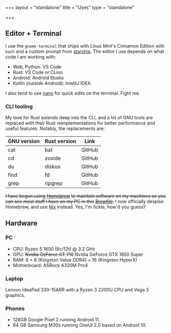 +++
layout = "standalone"
title = "Uses"
type = "standalone"

+++
## Editor + Terminal

I use the `gnome-terminal` that ships with Linux Mint's Cinnamon Edition with `bash` and a custom prompt from [starship](https://starship.rs). The editor I use depends on what code I am working with:

* Web, Python: VS Code
* Rust: VS Code or CLion
* Android: Android Studio
* Kotlin (outside Android): IntelliJ IDEA

I also tend to use [nano](https://www.nano-editor.org/) for quick edits on the terminal. Fight me.

### CLI tooling

My love for Rust extends deep into the CLI, and a lot of GNU tools are replaced with their Rust reimplementations for better performance and useful features. Notably, the replacements are:

| GNU version | Rust version | Link |
| --- | --- | --- |
| cat | bat | GitHub |
| cd | zoxide | GitHub |
| du | diskus | GitHub |
| find | fd | GitHub |
| grep | ripgrep | GitHub |

~~I have begun using~~ [~~Homebrew~~](https://brew.sh) ~~to maintain software on my machines so you can see most stuff I have on my PC in this~~ [~~Brewfile~~](https://github.com/msfjarvis/dotfiles/blob/master/homebrew/Brewfile)~~.~~ I now officially despise Homebrew, and use [Nix](https://nixos.org/nix/) instead. Yes, I'm fickle, how'd you guess?

## Hardware

### PC

* CPU: Ryzen 5 1600 (6c/12t) @ 3.2 GHz
* GPU: ~~Nvidia GeForce GT 710~~ Nvidia GeForce GTX 1650 Super
* RAM: 8 + 8 (Kingston Value DDR4) + 16 (Kingston HyperX)
* Motherboard: ASRock A320M Pro4

### Laptop

Lenovo IdeaPad 330-15ARR with a Ryzen 3 2200U CPU and Vega 3 graphics.

### Phones

* 128GB Google Pixel 2 running Android 11.
* 64 GB Samsung M30s running OneUI 2.0 based on Android 10.